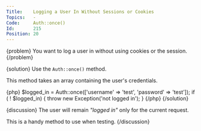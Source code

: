 ```yaml
---
Title:    Logging a User In Without Sessions or Cookies
Topics:   -
Code:     Auth::once()
Id:       215
Position: 20
---
```


{problem}
You want to log a user in without using cookies or the session.
{/problem}

{solution}
Use the `Auth::once()` method.

This method takes an array containing the user's credentials.

{php}
$logged_in = Auth::once(['username' => 'test', 'password' => 'test']);
if ( ! $logged_in)
{
    throw new Exception('not logged in');
}
{/php}
{/solution}

{discussion}
The user will remain _"logged in"_ only for the current request.

This is a handy method to use when testing.
{/discussion}
